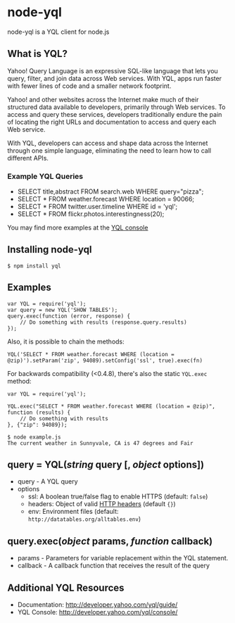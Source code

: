 node-yql
========

node-yql is a YQL client for node.js


What is YQL?
------------

Yahoo! Query Language is an expressive SQL-like language that lets you query, filter, and join data across Web services. With YQL, apps run faster with fewer lines of code and a smaller network footprint.

Yahoo! and other websites across the Internet make much of their structured data available to developers, primarily through Web services. To access and query these services, developers traditionally endure the pain of locating the right URLs and documentation to access and query each Web service.

With YQL, developers can access and shape data across the Internet through one simple language, eliminating the need to learn how to call different APIs.

### Example YQL Queries

* SELECT title,abstract FROM search.web WHERE query="pizza";
* SELECT * FROM weather.forecast WHERE location = 90066;
* SELECT * FROM twitter.user.timeline WHERE id = 'yql';
* SELECT * FROM flickr.photos.interestingness(20);

You may find more examples at the [YQL console](http://developer.yahoo.com/yql/console/ "YQL console")


Installing node-yql
-------------------

	$ npm install yql


Examples
---------------

	var YQL = require('yql');
	var query = new YQL('SHOW TABLES');
	query.exec(function (error, response) {
		// Do something with results (response.query.results)
	});

Also, it is possible to chain the methods:

	YQL('SELECT * FROM weather.forecast WHERE (location = @zip)').setParam('zip', 94089).setConfig('ssl', true).exec(fn)

For backwards compatibility (<0.4.8), there's also the static `YQL.exec` method:

	var YQL = require('yql');

	YQL.exec("SELECT * FROM weather.forecast WHERE (location = @zip)", function (results) {
		// Do something with results
	}, {"zip": 94089});

	$ node example.js
	The current weather in Sunnyvale, CA is 47 degrees and Fair

query = YQL(*string* __query__ [, *object* __options__])
--------------------------------------------------------

* query - A YQL query
* options
  * ssl: A boolean true/false flag to enable HTTPS (default: `false`)
  * headers: Object of valid [HTTP headers](https://secure.wikimedia.org/wikipedia/en/wiki/List_of_HTTP_header_fields) (default `{}`)
  * env: Environment files (default: `http://datatables.org/alltables.env`)


query.exec(*object* __params__, *function* __callback__)
--------------------------------------------------------

* params - Parameters for variable replacement within the YQL statement.
* callback - A callback function that receives the result of the query

Additional YQL Resources
------------------------

* Documentation: <http://developer.yahoo.com/yql/guide/>
* YQL Console: <http://developer.yahoo.com/yql/console/>
